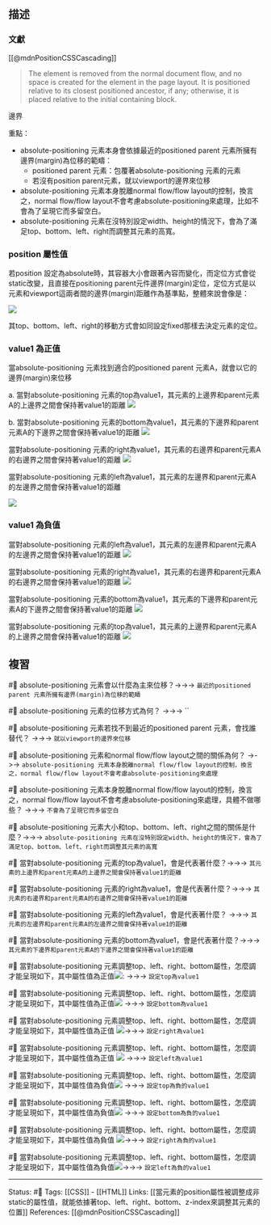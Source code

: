 ## 描述

### 文獻
[[@mdnPositionCSSCascading]]
> The element is removed from the normal document flow, and no space is created for the element in the page layout. It is positioned relative to its closest positioned ancestor, if any; otherwise, it is placed relative to the initial containing block.

邊界

重點：
- absolute-positioning 元素本身會依據最近的positioned parent 元素所擁有邊界(margin)為位移的範疇：
	- positioned parent 元素：包覆著absolute-positioning 元素的元素
	- 若沒有position parent元素，就以viewport的邊界來位移
- absolute-positioning 元素本身脫離normal flow/flow layout的控制，換言之，normal flow/flow layout不會考慮absolute-positioning來處理，比如不會為了呈現它而多留空白。
- absolute-positioning 元素在沒特別設定width、height的情況下，會為了滿足top、bottom、left、right而調整其元素的高寬。

### position 屬性值



  若position 設定為absolute時，其容器大小會跟著內容而變化，而定位方式會從static改變，且直接在positioning parent元件邊界(margin)定位，定位方式是以元素和viewport這兩者間的邊界(margin)距離作為基準點，整體來說會像是：


![](https://res.cloudinary.com/dqfxgtyoi/image/upload/v1662643938/blog/htmlPosition/absolute-position/absolute-positioning-view_rtw4jn.png)




其top、bottom、left、right的移動方式會如同設定fixed那樣去決定元素的定位。

### value1 為正值

當absolute-positioning 元素找到適合的positioned parent 元素A，就會以它的邊界(margin)來位移

a. 當對absolute-positioning 元素的top為value1，其元素的上邊界和parent元素A的上邊界之間會保持著value1的距離
![](https://res.cloudinary.com/dqfxgtyoi/image/upload/v1662643905/blog/htmlPosition/absolute-position/absolute-positioning-top-case_y0kwrz.png)


b. 當對absolute-positioning 元素的bottom為value1，其元素的下邊界和parent元素A的下邊界之間會保持著value1的距離
![](https://res.cloudinary.com/dqfxgtyoi/image/upload/v1662643905/blog/htmlPosition/absolute-position/absolute-positioning-bottom-case_evsu4h.png)

當對absolute-positioning 元素的right為value1，其元素的右邊界和parent元素A的右邊界之間會保持著value1的距離
![](https://res.cloudinary.com/dqfxgtyoi/image/upload/v1662643905/blog/htmlPosition/absolute-position/absolute-positioning-right-case_zxfga3.png)

當對absolute-positioning 元素的left為value1，其元素的左邊界和parent元素A的左邊界之間會保持著value1的距離

![](https://res.cloudinary.com/dqfxgtyoi/image/upload/v1662643905/blog/htmlPosition/absolute-position/absolute-positioning-left-case_orsgj2.png)

### value1 為負值


當對absolute-positioning 元素的left為value1，其元素的左邊界和parent元素A的左邊界之間會保持著value1的距離
![](https://res.cloudinary.com/dqfxgtyoi/image/upload/v1662646094/blog/htmlPosition/absolute-position/absolute-positioning-left-negative-case_hxrfpd.png)


當對absolute-positioning 元素的right為value1，其元素的右邊界和parent元素A的右邊界之間會保持著value1的距離
![](https://res.cloudinary.com/dqfxgtyoi/image/upload/v1662646095/blog/htmlPosition/absolute-position/absolute-positioning-right-negative-case_pgypxh.png)


當對absolute-positioning 元素的bottom為value1，其元素的下邊界和parent元素A的下邊界之間會保持著value1的距離
![](https://res.cloudinary.com/dqfxgtyoi/image/upload/v1662646095/blog/htmlPosition/absolute-position/absolute-positioning-bottom-negative-case_cez5ab.png)



當對absolute-positioning 元素的top為value1，其元素的上邊界和parent元素A的上邊界之間會保持著value1的距離
![](https://res.cloudinary.com/dqfxgtyoi/image/upload/v1662646096/blog/htmlPosition/absolute-position/absolute-positioning-top-negative-case_jbsam2.png)


## 複習

#🧠 absolute-positioning 元素會以什麼為主來位移？->->-> `最近的positioned parent 元素所擁有邊界(margin)為位移的範疇`
<!--SR:!2023-04-25,140,250-->

#🧠 absolute-positioning 元素的位移方式為何？ ->->-> ``
<!--SR:!2023-07-04,186,250-->

#🧠  absolute-positioning 元素若找不到最近的positioned parent 元素，會找誰替代？ ->->-> `就以viewport的邊界來位移`
<!--SR:!2023-05-28,160,250-->


#🧠 absolute-positioning 元素和normal flow/flow layout之間的關係為何？ ->->-> `absolute-positioning 元素本身脫離normal flow/flow layout的控制，換言之，normal flow/flow layout不會考慮absolute-positioning來處理`
<!--SR:!2023-07-15,194,250-->


#🧠 absolute-positioning 元素本身脫離normal flow/flow layout的控制，換言之，normal flow/flow layout不會考慮absolute-positioning來處理，具體不做哪些？ ->->-> `不會為了呈現它而多留空白`
<!--SR:!2023-06-09,168,250-->

#🧠 absolute-positioning 元素大小和top、bottom、left、right之間的關係是什麼？->->-> `absolute-positioning 元素在沒特別設定width、height的情況下，會為了滿足top、bottom、left、right而調整其元素的高寬`
<!--SR:!2023-07-15,194,250-->

#🧠 當對absolute-positioning 元素的top為value1，會是代表著什麼？->->-> `其元素的上邊界和parent元素A的上邊界之間會保持著value1的距離`
<!--SR:!2023-07-07,186,250-->

#🧠 當對absolute-positioning 元素的right為value1，會是代表著什麼？->->-> `其元素的右邊界和parent元素A的右邊界之間會保持著value1的距離`
<!--SR:!2023-06-05,165,250-->

#🧠 當對absolute-positioning 元素的left為value1，會是代表著什麼？ ->->-> `其元素的左邊界和parent元素A的左邊界之間會保持著value1的距離`
<!--SR:!2023-07-23,152,230-->

#🧠 當對absolute-positioning 元素的bottom為value1，會是代表著什麼？->->-> `其元素的下邊界和parent元素A的下邊界之間會保持著value1的距離`
<!--SR:!2023-06-22,176,250-->

#🧠 當對absolute-positioning 元素調整top、left、right、bottom屬性，怎麼調才能呈現如下，其中屬性值為正值![](https://res.cloudinary.com/dqfxgtyoi/image/upload/v1662643905/blog/htmlPosition/absolute-position/absolute-positioning-top-case_y0kwrz.png): ->->-> `設定top為value1`
<!--SR:!2023-07-10,189,250-->

#🧠 當對absolute-positioning 元素調整top、left、right、bottom屬性，怎麼調才能呈現如下，其中屬性值為正值![](https://res.cloudinary.com/dqfxgtyoi/image/upload/v1662643905/blog/htmlPosition/absolute-position/absolute-positioning-bottom-case_evsu4h.png) ->->-> `設定bottom為value1`
<!--SR:!2023-04-27,140,250-->

#🧠 當對absolute-positioning 元素調整top、left、right、bottom屬性，怎麼調才能呈現如下，其中屬性值為正值  ![](https://res.cloudinary.com/dqfxgtyoi/image/upload/v1662643905/blog/htmlPosition/absolute-position/absolute-positioning-right-case_zxfga3.png)->->-> `設定right為value1`
<!--SR:!2023-12-10,275,250-->

#🧠 當對absolute-positioning 元素調整top、left、right、bottom屬性，怎麼調才能呈現如下，其中屬性值為正值 ![](https://res.cloudinary.com/dqfxgtyoi/image/upload/v1662643905/blog/htmlPosition/absolute-position/absolute-positioning-left-case_orsgj2.png)  ->->-> `設定left為value1`
<!--SR:!2023-04-21,139,250-->


#🧠 當對absolute-positioning 元素調整top、left、right、bottom屬性，怎麼調才能呈現如下，其中屬性值為負值![](https://res.cloudinary.com/dqfxgtyoi/image/upload/v1662646096/blog/htmlPosition/absolute-position/absolute-positioning-top-negative-case_jbsam2.png) ->->-> `設定top為負的value1`
<!--SR:!2023-05-24,157,250-->

#🧠 當對absolute-positioning 元素調整top、left、right、bottom屬性，怎麼調才能呈現如下，其中屬性值為負值![](https://res.cloudinary.com/dqfxgtyoi/image/upload/v1662646095/blog/htmlPosition/absolute-position/absolute-positioning-bottom-negative-case_cez5ab.png) ->->-> `設定bottom為負的value1`
<!--SR:!2023-07-15,194,250-->


#🧠 當對absolute-positioning 元素調整top、left、right、bottom屬性，怎麼調才能呈現如下，其中屬性值為負值 ![](https://res.cloudinary.com/dqfxgtyoi/image/upload/v1662646095/blog/htmlPosition/absolute-position/absolute-positioning-right-negative-case_pgypxh.png)->->-> `設定right為負的value1`
<!--SR:!2024-04-02,348,250-->



#🧠 當對absolute-positioning 元素調整top、left、right、bottom屬性，怎麼調才能呈現如下，其中屬性值為負值![](https://res.cloudinary.com/dqfxgtyoi/image/upload/v1662646094/blog/htmlPosition/absolute-position/absolute-positioning-left-negative-case_hxrfpd.png)->->-> `設定left為負的value1`
<!--SR:!2023-05-20,157,250-->


---
Status: #🌱 
Tags:
[[CSS]] - [[HTML]]
Links:
[[當元素的position屬性被調整成非static的屬性值，就能依據著top、left、right、bottom、z-index來調整其元素的位置]]
References:
[[@mdnPositionCSSCascading]]